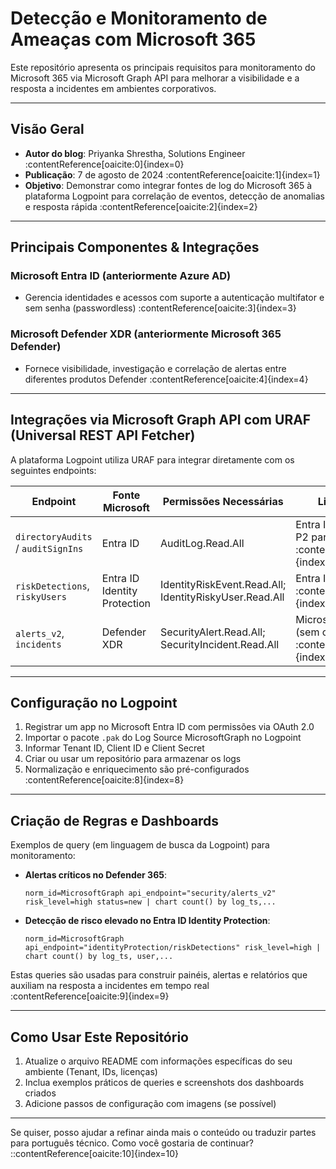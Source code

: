 # Detecção e Monitoramento de Ameaças com Microsoft 365

Este repositório apresenta os principais requisitos para monitoramento do Microsoft 365 via Microsoft Graph API para melhorar a visibilidade e a resposta a incidentes em ambientes corporativos.

---

##  Visão Geral

- **Autor do blog**: Priyanka Shrestha, Solutions Engineer :contentReference[oaicite:0]{index=0}
- **Publicação**: 7 de agosto de 2024 :contentReference[oaicite:1]{index=1}
- **Objetivo**: Demonstrar como integrar fontes de log do Microsoft 365 à plataforma Logpoint para correlação de eventos, detecção de anomalias e resposta rápida :contentReference[oaicite:2]{index=2}

---

##  Principais Componentes & Integrações

### Microsoft Entra ID (anteriormente Azure AD)
- Gerencia identidades e acessos com suporte a autenticação multifator e sem senha (passwordless) :contentReference[oaicite:3]{index=3}

### Microsoft Defender XDR (anteriormente Microsoft 365 Defender)
- Fornece visibilidade, investigação e correlação de alertas entre diferentes produtos Defender :contentReference[oaicite:4]{index=4}

---

##  Integrações via Microsoft Graph API com URAF (Universal REST API Fetcher)

A plataforma Logpoint utiliza URAF para integrar diretamente com os seguintes endpoints:

| Endpoint                        | Fonte Microsoft       | Permissões Necessárias                         | Licença Requerida                  |
|---------------------------------|------------------------|------------------------------------------------|------------------------------------|
| `directoryAudits` / `auditSignIns` | Entra ID               | AuditLog.Read.All                              | Entra ID P1 (alguns dados); P2 para mais detalhe :contentReference[oaicite:5]{index=5} |
| `riskDetections`, `riskyUsers`     | Entra ID Identity Protection | IdentityRiskEvent.Read.All; IdentityRiskyUser.Read.All | Entra ID P2 :contentReference[oaicite:6]{index=6} |
| `alerts_v2`, `incidents`           | Defender XDR           | SecurityAlert.Read.All; SecurityIncident.Read.All | Microsoft 365 Defender (sem custo extra) :contentReference[oaicite:7]{index=7} |

---

##  Configuração no Logpoint

1. Registrar um app no Microsoft Entra ID com permissões via OAuth 2.0  
2. Importar o pacote `.pak` do Log Source MicrosoftGraph no Logpoint  
3. Informar Tenant ID, Client ID e Client Secret  
4. Criar ou usar um repositório para armazenar os logs  
5. Normalização e enriquecimento são pré-configurados :contentReference[oaicite:8]{index=8}

---

##  Criação de Regras e Dashboards

Exemplos de query (em linguagem de busca da Logpoint) para monitoramento:

- **Alertas críticos no Defender 365**:
    ```text
    norm_id=MicrosoftGraph api_endpoint="security/alerts_v2" risk_level=high status=new | chart count() by log_ts,...
    ```
- **Detecção de risco elevado no Entra ID Identity Protection**:
    ```text
    norm_id=MicrosoftGraph api_endpoint="identityProtection/riskDetections" risk_level=high | chart count() by log_ts, user,...
    ```

Estas queries são usadas para construir painéis, alertas e relatórios que auxiliam na resposta a incidentes em tempo real :contentReference[oaicite:9]{index=9}

---

##  Como Usar Este Repositório

1. Atualize o arquivo README com informações específicas do seu ambiente (Tenant, IDs, licenças)
2. Inclua exemplos práticos de queries e screenshots dos dashboards criados
3. Adicione passos de configuração com imagens (se possível)

---

Se quiser, posso ajudar a refinar ainda mais o conteúdo ou traduzir partes para português técnico. Como você gostaria de continuar?
::contentReference[oaicite:10]{index=10}

